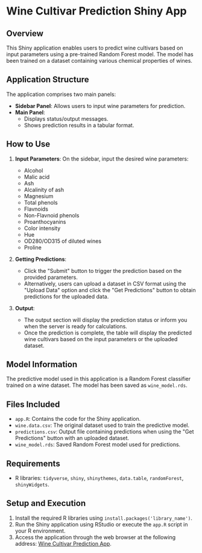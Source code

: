 # Wine Cultivar Prediction Shiny App

## Overview
This Shiny application enables users to predict wine cultivars based on input parameters using a pre-trained Random Forest model. The model has been trained on a dataset containing various chemical properties of wines.

## Application Structure
The application comprises two main panels:
- **Sidebar Panel**: Allows users to input wine parameters for prediction.
- **Main Panel**:
  - Displays status/output messages.
  - Shows prediction results in a tabular format.

## How to Use
1. **Input Parameters**: On the sidebar, input the desired wine parameters:
   - Alcohol
   - Malic acid
   - Ash
   - Alcalinity of ash
   - Magnesium
   - Total phenols
   - Flavnoids
   - Non-Flavnoid phenols
   - Proanthocyanins
   - Color intensity
   - Hue
   - OD280/OD315 of diluted wines
   - Proline

2. **Getting Predictions**:
   - Click the "Submit" button to trigger the prediction based on the provided parameters.
   - Alternatively, users can upload a dataset in CSV format using the "Upload Data" option and click the "Get Predictions" button to obtain predictions for the uploaded data.

3. **Output**:
   - The output section will display the prediction status or inform you when the server is ready for calculations.
   - Once the prediction is complete, the table will display the predicted wine cultivars based on the input parameters or the uploaded dataset.

## Model Information
The predictive model used in this application is a Random Forest classifier trained on a wine dataset. The model has been saved as `wine_model.rds`.

## Files Included
- `app.R`: Contains the code for the Shiny application.
- `wine.data.csv`: The original dataset used to train the predictive model.
- `predictions.csv`: Output file containing predictions when using the "Get Predictions" button with an uploaded dataset.
- `wine_model.rds`: Saved Random Forest model used for predictions.

## Requirements
- R libraries: `tidyverse`, `shiny`, `shinythemes`, `data.table`, `randomForest`, `shinyWidgets`.

## Setup and Execution
1. Install the required R libraries using `install.packages('library_name')`.
2. Run the Shiny application using RStudio or execute the `app.R` script in your R environment.
3. Access the application through the web browser at the following address: [Wine Cultivar Prediction App](https://5lhxiz-youcef-ben0mohammed.shinyapps.io/wine_classification_shiny-main/).
